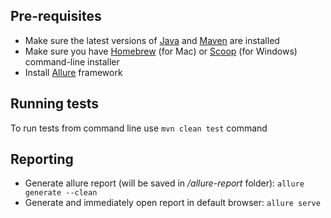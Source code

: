 ## Pre-requisites
- Make sure the latest versions of [Java](https://www.java.com/en/download) and [Maven](https://maven.apache.org/download.cgi) are installed
- Make sure you have [Homebrew](https://brew.sh) (for Mac) or [Scoop](https://scoop.sh) (for Windows) command-line installer
- Install [Allure](https://docs.qameta.io/allure/) framework

## Running tests
To run tests from command line use `mvn clean test` command

## Reporting
- Generate allure report (will be saved in _/allure-report_ folder): `allure generate --clean`
- Generate and immediately open report in default browser: `allure serve`